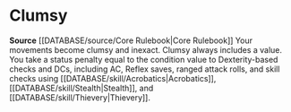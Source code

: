 ﻿# Clumsy

**Source** [[DATABASE/source/Core Rulebook|Core Rulebook]] 
Your movements become clumsy and inexact. Clumsy always includes a value. You take a status penalty equal to the condition value to Dexterity-based checks and DCs, including AC, Reflex saves, ranged attack rolls, and skill checks using [[DATABASE/skill/Acrobatics|Acrobatics]], [[DATABASE/skill/Stealth|Stealth]], and [[DATABASE/skill/Thievery|Thievery]].